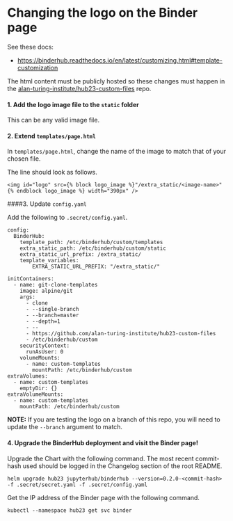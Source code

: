 # Changing the logo on the Binder page

See these docs:
* https://binderhub.readthedocs.io/en/latest/customizing.html#template-customization

The html content must be publicly hosted so these changes must happen in the [alan-turing-institute/hub23-custom-files](https://github.com/alan-turing-institute/hub23-custom-files) repo.

#### 1. Add the logo image file to the `static` folder

This can be any valid image file.

#### 2. Extend `templates/page.html`

In `templates/page.html`, change the name of the image to match that of your chosen file.

The line should look as follows.

```
<img id="logo" src={% block logo_image %}"/extra_static/<image-name>"{% endblock logo_image %} width="390px" />
```

####3. Update `config.yaml`

Add the following to `.secret/config.yaml`.

```
config:
  BinderHub:
    template_path: /etc/binderhub/custom/templates
    extra_static_path: /etc/binderhub/custom/static
    extra_static_url_prefix: /extra_static/
    template_variables:
        EXTRA_STATIC_URL_PREFIX: "/extra_static/"

initContainers:
  - name: git-clone-templates
    image: alpine/git
    args:
      - clone
      - --single-branch
      - --branch=master
      - --depth=1
      - --
      - https://github.com/alan-turing-institute/hub23-custom-files
      - /etc/binderhub/custom
    securityContext:
      runAsUser: 0
    volumeMounts:
      - name: custom-templates
        mountPath: /etc/binderhub/custom
extraVolumes:
  - name: custom-templates
    emptyDir: {}
extraVolumeMounts:
  - name: custom-templates
    mountPath: /etc/binderhub/custom
```

**NOTE:** If you are testing the logo on a branch of this repo, you will need to update the `--branch` argument to match.

#### 4. Upgrade the BinderHub deployment and visit the Binder page!

Upgrade the Chart with the following command.
The most recent commit-hash used should be logged in the Changelog section of the root README.

```
helm upgrade hub23 jupyterhub/binderhub --version=0.2.0-<commit-hash> -f .secret/secret.yaml -f .secret/config.yaml
```

Get the IP address of the Binder page with the following command.

```
kubectl --namespace hub23 get svc binder
```
